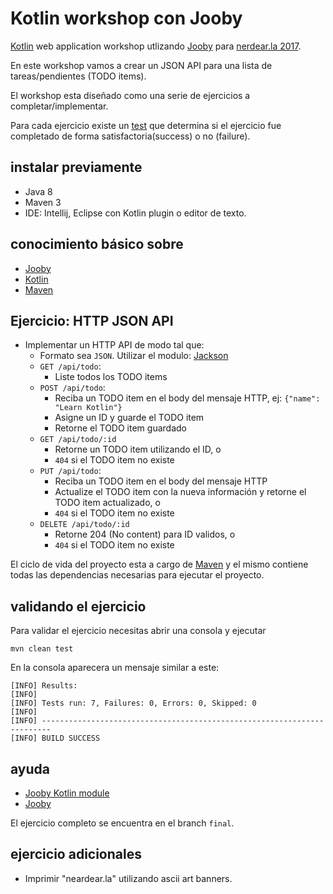 # Kotlin workshop con Jooby

[Kotlin](http://kotlinlang.org/) web application workshop utlizando [Jooby](http://jooby.org) para [nerdear.la 2017](https://nerdear.la).

En este workshop vamos a crear un JSON API para una lista de tareas/pendientes (TODO items).

El workshop esta diseñado como una serie de ejercicios a completar/implementar.

Para cada ejercicio existe un [test](test/kotlin/nerdearla/WorkshopSpek.kt) que determina si el ejercicio fue completado de forma satisfactoria(success) o no (failure).

## instalar previamente

* Java 8
* Maven 3
* IDE: Intellij, Eclipse con Kotlin plugin o editor de texto.

## conocimiento básico sobre

* [Jooby](http://jooby.org)
* [Kotlin](http://kotlinlang.org/)
* [Maven](https://maven.apache.org/)

## Ejercicio: HTTP JSON API

- Implementar un HTTP API de modo tal que:
  - Formato sea `JSON`. Utilizar el modulo: [Jackson](http://jooby.org/doc/jackson)
  - `GET /api/todo`:
    - Liste todos los TODO items
  - `POST /api/todo`:
     - Reciba un TODO item en el body del mensaje HTTP, ej: `{"name": "Learn Kotlin"}`
     - Asigne un ID y guarde el TODO item
     - Retorne el TODO item guardado
  - `GET /api/todo/:id`
     - Retorne un TODO item utilizando el ID, o
     - `404` si el TODO item no existe
  - `PUT /api/todo`:
     - Reciba un TODO item en el body del mensaje HTTP
     - Actualize el TODO item con la nueva información y retorne el TODO item actualizado, o
     - `404` si el TODO item no existe
  -  `DELETE /api/todo/:id`
     - Retorne 204 (No content) para ID validos, o
     - `404` si el TODO item no existe

El ciclo de vida del proyecto esta a cargo de [Maven](https://maven.apache.org/) y el mismo contiene todas las dependencias necesarias para ejecutar el proyecto.

## validando el ejercicio

Para validar el ejercicio necesitas abrir una consola y ejecutar

    mvn clean test

En la consola aparecera un mensaje similar a este:

```
[INFO] Results:
[INFO]
[INFO] Tests run: 7, Failures: 0, Errors: 0, Skipped: 0
[INFO]
[INFO] ------------------------------------------------------------------------
[INFO] BUILD SUCCESS
```

## ayuda

* [Jooby Kotlin module](http://jooby.org/doc/lang-kotlin)
* [Jooby](http://jooby.org/doc)

El ejercicio completo se encuentra en el branch `final`.

## ejercicio adicionales

* Imprimir "neardear.la" utilizando ascii art banners.

